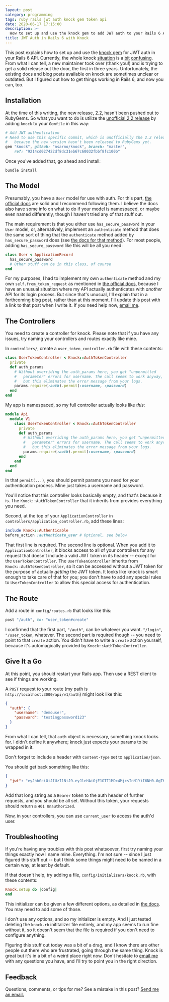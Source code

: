 ```yaml
---
layout: post
category: programming
tags: ruby rails jwt auth knock gem token api
date: 2020-06-17 17:15:00
description: >-
  How to set up and use the knock gem to add JWT auth to your Rails 6 API.
title: JWT Auth in Rails 6 with Knock
---
```


This post explains how to set up and use the [knock gem][1] for JWT auth in
your Rails 6 API. Currently, the whole knock [situation][2] is a [bit][3]
[confusing][4]. From what I can tell, a new maintainer took over (thank you!)
and is trying to get a solid release out the door, the first in three years.
Unfortunately, the existing docs and blog posts available on knock are
sometimes unclear or outdated. But I figured out how to get things working in
Rails 6, and now you can, too.

<!-- more -->

## Installation

At the time of this writing, the new release, 2.2, hasn't been pushed out to
RubyGems. So what you want to do is utilize the [unofficial 2.2 release][2]
by adding `knock` to your `Gemfile` in this way:

```ruby
# Add JWT authentication
# Need to use this specific commit, which is unofficially the 2.2 release,
#   because the new version hasn't been released to RubyGems yet.
gem "knock", github: "nsarno/knock", branch: "master",
    ref: "9214cd027422df8dc31eb67c60032fbbf8fc100b"
```

Once you've added that, go ahead and install:

```shell
bundle install
```

## The Model

Presumably, you have a `User` model for use with auth. For this part, [the
official docs][5] are solid and I recommend following them. I believe the docs
also have some info on what to do if your model is namespaced, or maybe even
named differently, though I haven't tried any of that stuff out.

The main requirement is that you either use `has_secure_password` in your
`User` model, or, alternatively, implement an `authenticate` method that does
the same sort of thing that the `authenticate` method added by
`has_secure_password` does (see [the docs for that method][6]). For most
people, adding `has_secure_password` like this will be all you need:

```ruby
class User < ApplicationRecord
  has_secure_password
  # Other stuff can be in this class, of course
end
```

For my purposes, I had to implement my own `authenticate` method and my own
`self.from_token_request` as mentioned in [the official docs][5], because I
have an unusual situation where my API actually authenticates with _another_
API for its login process. But since that's unusual, I'll explain that in
a forthcoming blog post, rather than at this moment. I'll update this post with
a link to that post when I write it. If you need help now, [email me][7].

## The Controllers

You need to create a controller for knock. Please note that if you have
any issues, try naming your controllers and routes exactly like mine.

In `controllers/`, create a `user_token_controller.rb` file with these
contents:

```ruby
class UserTokenController < Knock::AuthTokenController
  private
  def auth_params
    # Without overriding the auth_params here, you get "unpermitted
    #   parameter" errors for username. The call seems to work anyway,
    #   but this eliminates the error message from your logs.
    params.require(:auth).permit(:username, :password)
  end
end
```

My app is namespaced, so my full controller actually looks like _this_:

```ruby
module Api
  module V1
    class UserTokenController < Knock::AuthTokenController
      private
      def auth_params
        # Without overriding the auth_params here, you get "unpermitted
        #   parameter" errors for username. The call seems to work anyway,
        #   but this eliminates the error message from your logs.
        params.require(:auth).permit(:username, :password)
      end
    end
  end
end
```

In that `permit(...)`, you should permit params you need for your
authentication process. Mine just takes a username and password.

You'll notice that this controller looks basically empty, and that's because
it is. The `Knock::AuthTokenController` that it inherits from provides
everything you need.

Second, at the top of your `ApplicationController` in
`controllers/application_controller.rb`, add these lines:

```ruby
include Knock::Authenticable
before_action :authenticate_user # Optional, see below
```

That first line is required. The second line is optional. When you add it to
`ApplicationController`, it blocks access to all of your controllers for
any request that doesn't include a valid JWT token in its header -- except
for the `UserTokenController`. The `UserTokenController` inherits from
`Knock::AuthTokenController`, so it can be accessed without a JWT token for
the purpose of actually _getting_ the JWT token. It looks like knock is
smart enough to take care of that for you; you don't have to add any special
rules to `UserTokenController` to allow this special access for authentication.

## The Route

Add a route in `config/routes.rb` that looks like this:

```ruby
post "/auth", to: "user_token#create"
```

I confirmed that the first part, `"/auth"`, can be whatever you want.
`"/login"`, `"/user_token`, whatever. The second part is required though --
you need to point to that `create` action. You didn't have to write a `create`
action yourself, because it's automagically provided by
`Knock::AuthTokenController`.

## Give It a Go

At this point, you should restart your Rails app. Then use a REST client
to see if things are working.

A `POST` request to your route (my path is `http://localhost:3000/api/v1/auth`)
might look like this:

```json
{
  "auth": {
    "username": "demouser",
    "password": "testingpassword123"
  }
}
```

From what I can tell, that `auth` object is necessary, something knock looks
for. I didn't define it anywhere; knock just expects your params to be wrapped
in it.

Don't forget to include a header with `Content-Type` set to `application/json`.

You should get back something like this:

```json
{
  "jwt": "eyJhbGciOiJIUzI1NiJ9.eyJleHAiOjE1OTI1MDc4MjcsInN1YiI6NH0.0gTKH4rmDFvI-mZmHIB52CooUDIEYZjQ1aLnX0DVT6w"
}
```

Add that long string as a `Bearer` token to the auth header of further
requests, and you should be all set. Without this token, your requests should
return a `401 Unauthorized`.

Now, in your controllers, you can use `current_user` to access the auth'd user.

## Troubleshooting

If you're having any troubles with this post whatsoever, first try naming
your things exactly how I name mine. Everything. I'm not sure -- since I
just figured this stuff out -- but I think some things might need to be named
in a certain way, at least by default.

If that doesn't help, try adding a file, `config/initializers/knock.rb`,
with these contents:

```ruby
Knock.setup do |config|
end
```

This initializer can be given a few different options, as detailed in [the
docs][5]. You may need to add some of those.

I don't use any options, and so my initializer is empty. And I just tested
deleting the `knock.rb` inititalizer file entirely, and my app seems to run
fine without it, so it doesn't seem that the file is required if you don't need
to configure anything.

Figuring this stuff out today was a bit of a drag, and I know there are other
people out there who are frustrated, going through the same thing. Knock is
great but it's in a bit of a weird place right now. Don't hesitate to
[email me][7] with any questions you have, and I'll try to point you in the
right direction.

## Feedback

Questions, comments, or tips for me? See a mistake in this post? [Send me an
email.](mailto:hello@davidgay.org)


[1]: https://github.com/nsarno/knock
[2]: https://github.com/nsarno/knock/pull/248
[3]: https://github.com/nsarno/knock/issues/250
[4]: https://github.com/nsarno/knock/issues/249
[5]: https://github.com/nsarno/knock/blob/master/README.md
[6]: https://api.rubyonrails.org/classes/ActiveModel/SecurePassword/ClassMethods.html#method-i-has_secure_password
[7]: mailto:hello@davidgay.org
